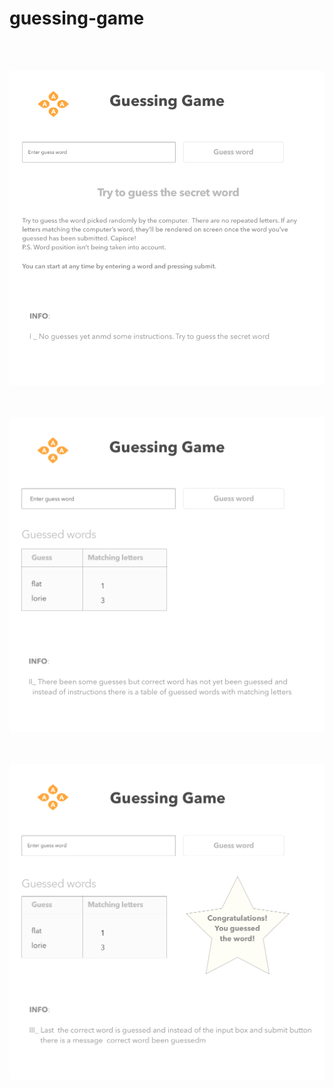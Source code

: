 # guessing-game

<br /><br />

<img src="screenshots/mck1.png">

<br /><br />
<img src="screenshots/mck2.png">

<br /><br />
<img src="screenshots/mck3.png">
